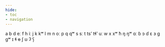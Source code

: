 ```yaml
---
hide:
- toc
- navigation
---
```

a
b
d
eː
f
h
iː
j
k
kʷ
l
m
n
oː
p
q
qʷ
s
sː
t
tsʼ
tɬʼ
uː
w
x
xʷ
ħ
ŋ
ŋʷ
ɑː
ɓ
ɔ
ɗ
ɛ
ɜ
ɡ
ɡʷ
ɪ
ɬ
ɵ
ʃ
ʊ
ʔ
ʕ̝
